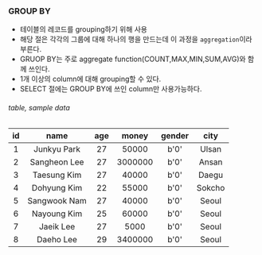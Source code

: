 ### GROUP BY

- 테이블의 레코드를 grouping하기 위해 사용
- 해당 절은 각각의 그룹에 대해 하나의 행을 만드는데 이 과정을 `aggregation`이라 부른다.
- GRUOP BY는 주로 aggregate function(COUNT,MAX,MIN,SUM,AVG)와 함께 쓰인다.
- 1개 이상의 column에 대해 grouping할 수 있다.
- SELECT 절에는 GROUP BY에 쓰인 column만 사용가능하다.

###### table, sample data

| id  |     name     | age |  money  | gender |  city  |
| :-: | :----------: | :-: | :-----: | :----: | :----: |
|  1  | Junkyu Park  | 27  |  50000  |  b'0'  | Ulsan  |
|  2  | Sangheon Lee | 27  | 3000000 |  b'0'  | Ansan  |
|  3  | Taesung Kim  | 27  |  40000  |  b'0'  | Daegu  |
|  4  | Dohyung Kim  | 22  |  55000  |  b'0'  | Sokcho |
|  5  | Sangwook Nam | 27  |  40000  |  b'0'  | Seoul  |
|  6  | Nayoung Kim  | 25  |  60000  |  b'0'  | Seoul  |
|  7  |  Jaeik Lee   | 27  |  5000   |  b'0'  | Seoul  |
|  8  |  Daeho Lee   | 29  | 3400000 |  b'0'  | Seoul  |
